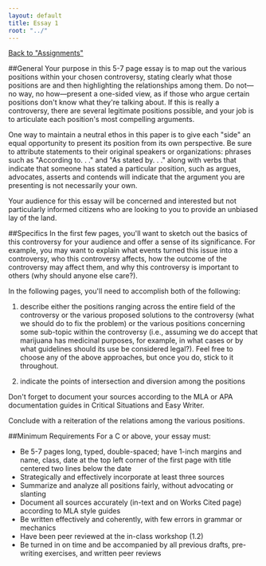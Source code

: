 ```yaml
---
layout: default
title: Essay 1
root: "../"
---
```

[Back to "Assignments"](index.html)

##General
Your purpose in this 5-7 page essay is to map out the various positions within your chosen controversy, stating clearly what those positions are and then highlighting the relationships among them. Do not—no way, no how—present a one-sided view, as if those who argue certain positions don't know what they're talking about. If this is really a controversy, there are several legitimate positions possible, and your job is to articulate each position's most compelling arguments. 

One way to maintain a neutral ethos in this paper is to give each "side" an equal opportunity to present its position from its own perspective. Be sure to attribute statements to their original speakers or organizations: phrases such as "According to. . ." and "As stated by. . ." along with verbs that indicate that someone has stated a particular position, such as argues, advocates, asserts and contends will indicate that the argument you are presenting is not necessarily your own.

Your audience for this essay will be concerned and interested but not particularly informed citizens who are looking to you to provide an unbiased lay of the land. 

##Specifics
In the first few pages, you'll want to sketch out the basics of this controversy for your audience and offer a sense of its significance. For example, you may want to explain what events turned this issue into a controversy, who this controversy affects, how the outcome of the controversy may affect them, and why this controversy is important to others (why should anyone else care?). 

In the following pages, you'll need to accomplish both of the following:

1.	describe either the positions ranging across the entire field of the controversy or the various proposed solutions to the controversy (what we should do to fix the problem) or the various positions concerning some sub-topic within the controversy (i.e., assuming we do accept that marijuana has medicinal purposes, for example, in what cases or by what guidelines should its use be considered legal?). Feel free to choose any of the above approaches, but once you do, stick to it throughout.

2.	indicate the points of intersection and diversion among the positions

Don't forget to document your sources according to the MLA or APA documentation guides in Critical Situations and Easy Writer. 

Conclude with a reiteration of the relations among the various positions. 


##Minimum Requirements
For a C or above, your essay must:
*	Be 5-7 pages long, typed, double-spaced; have 1-inch margins and name, class, date at the top left corner of the first page with title centered two lines below the date
*	Strategically and effectively incorporate at least three sources
*	Summarize and analyze all positions fairly, without advocating or slanting
*	Document all sources accurately (in-text and on Works Cited page) according to MLA style guides
*	Be written effectively and coherently, with few errors in grammar or mechanics
*	Have been peer reviewed at the in-class workshop (1.2)
*	Be turned in on time and be accompanied by all previous drafts, pre-writing exercises, and written peer reviews











































